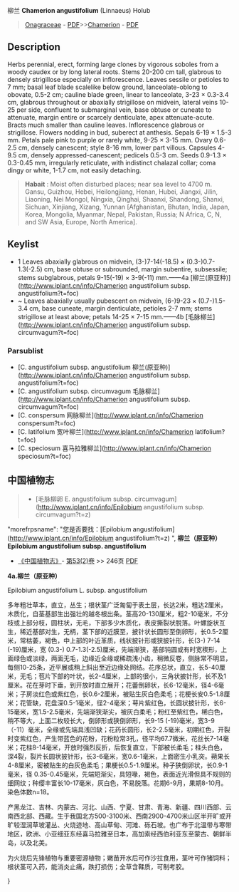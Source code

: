 柳兰 **Chamerion angustifolium** (Linnaeus) Holub

> [Onagraceae](http://www.iplant.cn/info/Onagraceae?t=foc) - [PDF](http://www.iplant.cn/foc/pdf/Onagraceae.pdf)>>[Chamerion](http://www.iplant.cn/info/Chamerion?t=foc) - [PDF](http://www.iplant.cn/foc/pdf/Chamerion.pdf)

## Description

Herbs perennial, erect, forming large clones by vigorous soboles from a woody caudex or by long lateral roots. Stems 20-200 cm tall, glabrous to densely strigillose especially on inflorescence. Leaves sessile or petioles to 7 mm; basal leaf blade scalelike below ground, lanceolate-oblong to obovate, 0.5-2 cm; cauline blade green, linear to lanceolate, 3-23 × 0.3-3.4 cm, glabrous throughout or abaxially strigillose on midvein, lateral veins 10-25 per side, confluent to submarginal vein, base obtuse or cuneate to attenuate, margin entire or scarcely denticulate, apex attenuate-acute. Bracts much smaller than cauline leaves. Inflorescence glabrous or strigillose. Flowers nodding in bud, suberect at anthesis. Sepals 6-19 × 1.5-3 mm. Petals pale pink to purple or rarely white, 9-25 × 3-15 mm. Ovary 0.6-2.5 cm, densely canescent; style 8-16 mm, lower part villous. Capsules 4-9.5 cm, densely appressed-canescent; pedicels 0.5-3 cm. Seeds 0.9-1.3 × 0.3-0.45 mm, irregularly reticulate, with indistinct chalazal collar; coma dingy or white, 1-1.7 cm, not easily detaching.


> **Habait** : 
> Moist often disturbed places; near sea level to 4700 m. Gansu, Guizhou, Hebei, Heilongjiang, Henan, Hubei, Jiangxi, Jilin, Liaoning, Nei Mongol, Ningxia, Qinghai, Shaanxi, Shandong, Shanxi, Sichuan, Xinjiang, Xizang, Yunnan [Afghanistan, Bhutan, India, Japan, Korea, Mongolia, Myanmar, Nepal, Pakistan, Russia; N Africa, C, N, and SW Asia, Europe, North America].


## Keylist

* 1 Leaves abaxially glabrous on midvein, (3-)7-14(-18.5) × (0.3-)0.7-1.3(-2.5) cm, base obtuse or subrounded, margin subentire, subsessile; stems subglabrous, petals 9-15(-19) × 3-9(-11) mm.——4a  [柳兰(原亚种)](http://www.iplant.cn/info/Chamerion angustifolium subsp. angustifolium?t=foc)
* ~ Leaves abaxially usually pubescent on midvein, (6-)9-23 × (0.7-)1.5-3.4 cm, base cuneate, margin denticulate, petioles 2-7 mm; stems strigillose at least above; petals 14-25 × 7-15 mm.——4b  [毛脉柳兰](http://www.iplant.cn/info/Chamerion angustifolium subsp. circumvagum?t=foc)



### Parsublist

* [C.  angustifolium subsp. angustifolium  柳兰(原亚种)](http://www.iplant.cn/info/Chamerion angustifolium subsp. angustifolium?t=foc)
* [C.  angustifolium subsp. circumvagum  毛脉柳兰](http://www.iplant.cn/info/Chamerion angustifolium subsp. circumvagum?t=foc)
* [C.  conspersum  网脉柳兰](http://www.iplant.cn/info/Chamerion conspersum?t=foc)
* [C.  latifolium  宽叶柳兰](http://www.iplant.cn/info/Chamerion latifolium?t=foc)
* [C.  speciosum  喜马拉雅柳兰](http://www.iplant.cn/info/Chamerion speciosum?t=foc)

## 中国植物志

> * [毛脉柳卵  E.  angustifolium subsp. circumvagum](http://www.iplant.cn/info/Epilobium angustifolium subsp. circumvagum?t=z)

  "morefrpsname": "您是否要找：<span class='spantxt'>[Epilobium angustifolium](http://www.iplant.cn/info/Epilobium angustifolium?t=z)  ",
**柳兰（原亚种） Epilobium angustifolium subsp. angustifolium**

* [《中国植物志》](http://www.iplant.cn/frps)- [第53(2)卷](http://www.iplant.cn/frps/vol/53(2)) >> 246页 [PDF](http://www.iplant.cn/frps/pdf/53(2)/246.pdf)


**4a.柳兰（原亚种）**

Epilobium angustifolium L. subsp. angustifolium

多年粗壮草本，直立，丛生；根状茎广泛匍匐于表土层，长达2米，粗达2厘米，木质化，自茎基部生出强壮的越冬根出条。茎高20-130厘米，粗2-10毫米，不分枝或上部分枝，圆柱状，无毛，下部多少木质化，表皮撕裂状脱落。叶螺旋状互生，稀近基部对生，无柄，茎下部的近膜至，披针状长圆形至倒卵形，长0.5-2厘米，常枯萎，褐色，中上部的叶近革质，线状披针形或狭披针形，长(3-) 7-14 (-19)厘米，宽 (0.3-) 0.7-1.3(-2.5)厘米，先端渐狭，基部钝圆或有时宽楔形，上面绿色或淡绿，两面无毛，边缘近全缘或稀疏浅小齿，稍微反卷，侧脉常不明显，每侧10-25条，近平展或稍上斜出至近边缘处网结。花序总状，直立，长5-40厘米，无毛；苞片下部的叶状，长2-4厘米，上部的很小，三角状披针形，长不及1厘米。花在芽时下垂，到开放时直立展开；花蕾倒卵状，长6-12毫米，径4-6毫米；子房淡红色或紫红色，长0.6-2厘米，被贴生灰白色柔毛；花梗长安0.5-1.8厘米；花管缺，花盘深0.5-1毫米，径2-4毫米；萼片紫红色，长圆状披针形，长6-15毫米，宽1.5-2.5毫米，先端渐狭渐尖，被灰白柔毛；粉红至紫红色，稀白色，稍不等大，上面二枚较长大，倒卵形或狭倒卵形，长9-15 (-19)毫米，宽3-9（-11）毫米，全缘或先端具浅凹缺；花药长圆形，长2-2.5毫米，初期红色，开裂时变紫红色，产生带蓝色的花粉，花粉粒常3孔，径平均67.7微米，花丝长7-14毫米；花柱8-14毫米，开放时强烈反折，后恢复直立，下部被长柔毛；柱头白色，深4裂，裂片长圆状披针形，长3-6毫米，宽0.6-1毫米，上面密生小乳突。蒴果长4-8厘米，密被贴生的白灰色柔毛；果梗长0.5-1.9厘米。种子狭倒卵状，长0.9-1毫米，径 0.35-0.45毫米，先端短渐尖，具短喙，褐色，表面近光滑但具不规则的细网纹；种缨丰富长10-17毫米，灰白色，不易脱落。花期6-9月，果期8-10月。染色体数n=18。

产黑龙江、吉林、内蒙古、河北、山西、宁夏、甘肃、青海、新疆、四川西部、云南西北部、西藏。生于我国北方500-3100米、西南2900-4700米山区半开旷或开旷较湿润草坡灌丛、火烧迹地、高山草甸、河滩、砾石坡。也广布于北温带与寒带地区，欧洲、小亚细亚东经喜马拉雅至日本，高加索经西伯利亚东至蒙古、朝鲜半岛，以及北美。

为火烧后先锋植物与重要密源植物；嫩苗开水后可作沙拉食用，茎叶可作猪饲料；根状茎可入药，能消炎止痛，跌打损伤；全草含鞣质，可制考胶。



}